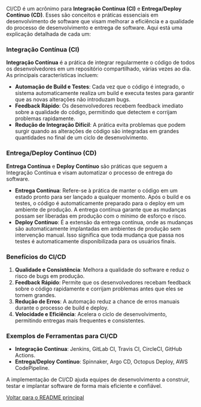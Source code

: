 CI/CD é um acrônimo para **Integração Contínua (CI)** e **Entrega/Deploy Contínuo (CD)**. Esses são conceitos e práticas essenciais em desenvolvimento de software que visam melhorar a eficiência e a qualidade do processo de desenvolvimento e entrega de software. Aqui está uma explicação detalhada de cada um:

### Integração Contínua (CI)

**Integração Contínua** é a prática de integrar regularmente o código de todos os desenvolvedores em um repositório compartilhado, várias vezes ao dia. As principais características incluem:

- **Automação de Build e Testes**: Cada vez que o código é integrado, o sistema automaticamente realiza um build e executa testes para garantir que as novas alterações não introduzam bugs.
- **Feedback Rápido**: Os desenvolvedores recebem feedback imediato sobre a qualidade do código, permitindo que detectem e corrijam problemas rapidamente.
- **Redução de Integração Difícil**: A prática evita problemas que podem surgir quando as alterações de código são integradas em grandes quantidades no final de um ciclo de desenvolvimento.

### Entrega/Deploy Contínuo (CD)

**Entrega Contínua** e **Deploy Contínuo** são práticas que seguem a Integração Contínua e visam automatizar o processo de entrega do software.

- **Entrega Contínua**: Refere-se à prática de manter o código em um estado pronto para ser lançado a qualquer momento. Após o build e os testes, o código é automaticamente preparado para o deploy em um ambiente de produção. A entrega contínua garante que as mudanças possam ser liberadas em produção com o mínimo de esforço e risco.
- **Deploy Contínuo**: É a extensão da entrega contínua, onde as mudanças são automaticamente implantadas em ambientes de produção sem intervenção manual. Isso significa que toda mudança que passa nos testes é automaticamente disponibilizada para os usuários finais.

### Benefícios do CI/CD

1. **Qualidade e Consistência**: Melhora a qualidade do software e reduz o risco de bugs em produção.
2. **Feedback Rápido**: Permite que os desenvolvedores recebam feedback sobre o código rapidamente e corrijam problemas antes que eles se tornem grandes.
3. **Redução de Erros**: A automação reduz a chance de erros manuais durante o processo de build e deploy.
4. **Velocidade e Eficiência**: Acelera o ciclo de desenvolvimento, permitindo entregas mais frequentes e consistentes.

### Exemplos de Ferramentas para CI/CD

- **Integração Contínua**: Jenkins, GitLab CI, Travis CI, CircleCI, GitHub Actions.
- **Entrega/Deploy Contínuo**: Spinnaker, Argo CD, Octopus Deploy, AWS CodePipeline.

A implementação de CI/CD ajuda equipes de desenvolvimento a construir, testar e implantar software de forma mais eficiente e confiável.

[Voltar para o README principal](../README.md)
